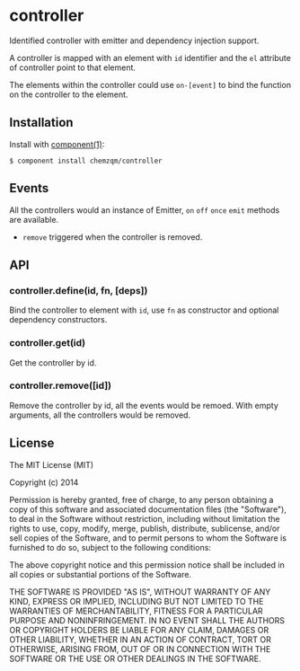 
# controller

  Identified controller with emitter and dependency injection support.

  A controller is mapped with an element with `id` identifier and the `el` attribute of controller point to that element.

  The elements within the controller could use `on-[event]` to bind the function on the controller to the element.

## Installation

  Install with [component(1)](http://component.io):

    $ component install chemzqm/controller

## Events

  All the controllers would an instance of Emitter, `on` `off` `once` `emit` methods are available.

  * `remove` triggered when the controller is removed.

## API

### controller.define(id, fn, [deps])

Bind the controller to element with `id`, use `fn` as constructor and optional dependency constructors.

### controller.get(id)

Get the controller by id.

### controller.remove([id])

Remove the controller by id, all the events would be remoed.
With empty arguments, all the controllers would be removed.

## License

  The MIT License (MIT)

  Copyright (c) 2014 <copyright holders>

  Permission is hereby granted, free of charge, to any person obtaining a copy
  of this software and associated documentation files (the "Software"), to deal
  in the Software without restriction, including without limitation the rights
  to use, copy, modify, merge, publish, distribute, sublicense, and/or sell
  copies of the Software, and to permit persons to whom the Software is
  furnished to do so, subject to the following conditions:

  The above copyright notice and this permission notice shall be included in
  all copies or substantial portions of the Software.

  THE SOFTWARE IS PROVIDED "AS IS", WITHOUT WARRANTY OF ANY KIND, EXPRESS OR
  IMPLIED, INCLUDING BUT NOT LIMITED TO THE WARRANTIES OF MERCHANTABILITY,
  FITNESS FOR A PARTICULAR PURPOSE AND NONINFRINGEMENT. IN NO EVENT SHALL THE
  AUTHORS OR COPYRIGHT HOLDERS BE LIABLE FOR ANY CLAIM, DAMAGES OR OTHER
  LIABILITY, WHETHER IN AN ACTION OF CONTRACT, TORT OR OTHERWISE, ARISING FROM,
  OUT OF OR IN CONNECTION WITH THE SOFTWARE OR THE USE OR OTHER DEALINGS IN
  THE SOFTWARE.
